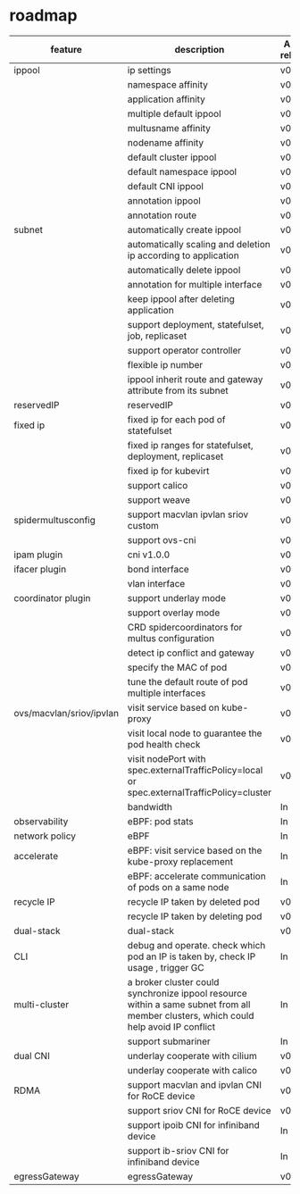 # roadmap

| feature                  | description                                                                                                                          | Alpha release | Beta release | GA release |
|--------------------------|--------------------------------------------------------------------------------------------------------------------------------------|---------------|--------------|------------|
| ippool                   | ip settings                                                                                                                          | v0.2.0        | v0.4.0       | v0.6.0     |
|                          | namespace affinity                                                                                                                   | v0.4.0        | v0.6.0       |            |
|                          | application affinity                                                                                                                 | v0.4.0        | v0.6.0       |            |
|                          | multiple default ippool                                                                                                              | v0.6.0        |              |            |
|                          | multusname affinity                                                                                                                  | v0.6.0        |              |            |
|                          | nodename affinity                                                                                                                    | v0.6.0        | v0.6.0       |
|                          | default cluster ippool                                                                                                               | v0.2.0        | v0.4.0       | v0.6.0     |
|                          | default namespace ippool                                                                                                             | v0.4.0        | v0.5.0       |            |
|                          | default CNI ippool                                                                                                                   | v0.4.0        | v0.4.0       |            |
|                          | annotation ippool                                                                                                                    | v0.2.0        | v0.5.0       |            |
|                          | annotation route                                                                                                                     | v0.2.0        | v0.5.0       |            |
| subnet                   | automatically create ippool                                                                                                          | v0.4.0        |              |            |
|                          | automatically scaling and deletion ip according to application                                                                       | v0.4.0        |              |            |
|                          | automatically delete ippool                                                                                                          | v0.5.0        |              |            |
|                          | annotation for multiple interface                                                                                                    | v0.4.0        |              |            |
|                          | keep ippool after deleting application                                                                                               | v0.5.0        |              |            |
|                          | support deployment, statefulset, job, replicaset                                                                                     | v0.4.0        |              |            |
|                          | support operator controller                                                                                                          | v0.4.0        |              |            |
|                          | flexible ip number                                                                                                                   | v0.5.0        |              |            |
|                          | ippool inherit route and gateway attribute from its subnet                                                                           | v0.6.0        |              |            |
| reservedIP               | reservedIP                                                                                                                           | v0.4.0        | v0.6.0       |            |
| fixed ip                 | fixed ip for each pod of statefulset                                                                                                 | v0.5.0        |              |            |
|                          | fixed ip ranges for statefulset, deployment, replicaset                                                                              | v0.4.0        | v0.6.0       |            |
|                          | fixed ip for kubevirt                                                                                                                | v0.8.0        |              |            |
|                          | support calico                                                                                                                       | v0.5.0        | v0.6.0       |            |
|                          | support weave                                                                                                                        | v0.5.0        | v0.6.0       |            |
| spidermultusconfig       | support macvlan ipvlan sriov custom                                                                                                  | v0.6.0        | v0.7.0       |            |        
|                          | support ovs-cni                                                                                                                      | v0.7.0        |              |            |
| ipam plugin              | cni v1.0.0                                                                                                                           | v0.4.0        | v0.5.0       |            |
| ifacer plugin            | bond interface                                                                                                                       | v0.6.0        |              |            |
|                          | vlan interface                                                                                                                       | v0.6.0        |              |            |
| coordinator plugin       | support underlay mode                                                                                                                | v0.6.0        | v0.7.0       |            |
|                          | support overlay mode                                                                                                                 | v0.6.0        |              |            |
|                          | CRD spidercoordinators for multus configuration                                                                                      | v0.6.0        |              |            |
|                          | detect ip conflict and gateway                                                                                                       | v0.6.0        | v0.6.0       |            |
|                          | specify the MAC of pod                                                                                                               | v0.6.0        |              |            |
|                          | tune the default route of pod multiple interfaces                                                                                    | v0.6.0        |              |            |
| ovs/macvlan/sriov/ipvlan | visit service based on kube-proxy                                                                                                    | v0.6.0        | v0.7.0       |            |
|                          | visit local node to guarantee the pod health check                                                                                   | v0.6.0        | v0.7.0       |            |
|                          | visit nodePort with spec.externalTrafficPolicy=local or spec.externalTrafficPolicy=cluster                                           | v0.6.0        |              |            |
|                          | bandwidth                                                                                                                            | In plan       |              |            |
| observability            | eBPF: pod stats                                                                                                                      | In plan       |              |            |
| network policy           | eBPF                                                                                                                                 | In plan       |              |            |
| accelerate               | eBPF: visit service based on the kube-proxy replacement                                                                              | In plan       |              |            |
|                          | eBPF: accelerate communication of pods on a same node                                                                                | In plan       |              |            |
| recycle IP               | recycle IP taken by deleted pod                                                                                                      | v0.4.0        | v0.6.0       |            |
|                          | recycle IP taken by deleting pod                                                                                                     | v0.4.0        | v0.6.0       |            |
| dual-stack               | dual-stack                                                                                                                           | v0.2.0        | v0.4.0       |            |
| CLI                      | debug and operate. check which pod an IP is taken by, check IP usage , trigger GC                                                    | In plan       |              |            |
| multi-cluster            | a broker cluster could synchronize ippool resource within a same subnet from all member clusters, which could help avoid IP conflict | In plan       |              |            |
|                          | support submariner                                                                                                                   | In plan       |              |            |
| dual CNI                 | underlay cooperate with cilium                                                                                                       | v0.7.0        |              |            |
|                          | underlay cooperate with calico                                                                                                       | v0.7.0        |              |            |
| RDMA                     | support macvlan and ipvlan CNI for RoCE device                                                                                       | v0.8.0        |              |            |
|                          | support sriov CNI for RoCE device                                                                                                    | v0.8.0        |              |            |
|                          | support ipoib CNI for infiniband device                                                                                              | In plan       |              |            |
|                          | support ib-sriov CNI for infiniband device                                                                                           | In plan       |              |            |
| egressGateway            | egressGateway                                                                                                                        | v0.8.0        |              |            |
